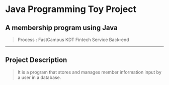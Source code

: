 # Java Programming Toy Project
## A membership program using Java
> Process : FastCampus KDT Fintech Service Back-end
---
## Project Description
> It is a program that stores and manages member information input by a user in a database.

